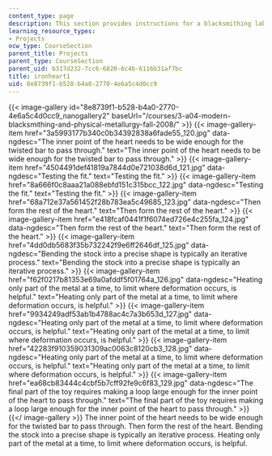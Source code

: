 ```yaml
---
content_type: page
description: This section provides instructions for a blacksmithing lab project.
learning_resource_types:
- Projects
ocw_type: CourseSection
parent_title: Projects
parent_type: CourseSection
parent_uid: b317d232-7cc6-6820-6c4b-6116b31af7bc
title: ironheart1
uid: 8e8739f1-b528-b4a0-2770-4e6a5c4d0cc9
---
```


{{< image-gallery id="8e8739f1-b528-b4a0-2770-4e6a5c4d0cc9_nanogallery2" baseUrl="/courses/3-a04-modern-blacksmithing-and-physical-metallurgy-fall-2008/" >}}
{{< image-gallery-item href="3a5993177b340c0b34392838a6fade55_120.jpg" data-ngdesc="The inner point of the heart needs to be wide enough for the twisted bar to pass through." text="The inner point of the heart needs to be wide enough for the twisted bar to pass through." >}}
{{< image-gallery-item href="4504491def41819a7844d0e721038d6d_121.jpg" data-ngdesc="Testing the fit." text="Testing the fit." >}}
{{< image-gallery-item href="8a666f0c8aaa21a088ebfd151c315bcc_122.jpg" data-ngdesc="Testing the fit." text="Testing the fit." >}}
{{< image-gallery-item href="68a712e37a561452f28b783ea5c49685_123.jpg" data-ngdesc="Then form the rest of the heart." text="Then form the rest of the heart." >}}
{{< image-gallery-item href="e418fcaf0441f1f6074ed726e4c255fa_124.jpg" data-ngdesc="Then form the rest of the heart." text="Then form the rest of the heart." >}}
{{< image-gallery-item href="4dd0db5683f35b732242f9e6ff2646df_125.jpg" data-ngdesc="Bending the stock into a precise shape is typically an iterative process." text="Bending the stock into a precise shape is typically an iterative process." >}}
{{< image-gallery-item href="f62f0217b81353e69a0afddf5f01764a_126.jpg" data-ngdesc="Heating only part of the metal at a time, to limit where deformation occurs, is helpful." text="Heating only part of the metal at a time, to limit where deformation occurs, is helpful." >}}
{{< image-gallery-item href="9934249adf53ab1b4788ac4c7a3b653d_127.jpg" data-ngdesc="Heating only part of the metal at a time, to limit where deformation occurs, is helpful." text="Heating only part of the metal at a time, to limit where deformation occurs, is helpful." >}}
{{< image-gallery-item href="42283f910359031309ac0063c8120cb3_128.jpg" data-ngdesc="Heating only part of the metal at a time, to limit where deformation occurs, is helpful." text="Heating only part of the metal at a time, to limit where deformation occurs, is helpful." >}}
{{< image-gallery-item href="ea68cb83444c4cbf5b7cff92fe9c6f83_129.jpg" data-ngdesc="The final part of the toy requires making a loop large enough for the inner point of the heart to pass through." text="The final part of the toy requires making a loop large enough for the inner point of the heart to pass through." >}}
{{</ image-gallery >}}
The inner point of the heart needs to be wide enough for the twisted bar to pass through. Then form the rest of the heart. Bending the stock into a precise shape is typically an iterative process. Heating only part of the metal at a time, to limit where deformation occurs, is helpful.